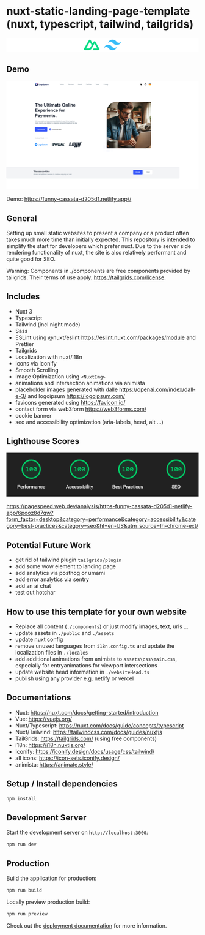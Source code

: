 # nuxt-static-landing-page-template (nuxt, typescript, tailwind, tailgrids)

![nuxt and tailwind](readme-assets/nuxt-and-tailwind.png)

## Demo

[![Website](readme-assets/website-screenshot.png "Screenshot")](https://funny-cassata-d205d1.netlify.app)

Demo: <https://funny-cassata-d205d1.netlify.app//>

## General

Setting up small static websites to present a company or a product often takes much more time than initially expected. This repository is intended to simplify the start for developers which prefer nuxt. Due to the server side rendering functionality of nuxt, the site is also relatively performant and quite good for SEO.

Warning: Components in ./components are free components provided by tailgrids. Their terms of use apply. <https://tailgrids.com/license>.

## Includes

- Nuxt 3
- Typescript
- Tailwind (incl night mode)
- Sass
- ESLint using @nuxt/eslint <https://eslint.nuxt.com/packages/module> and Prettier
- Tailgrids
- Localization with nuxt/i18n
- Icons via Iconify
- Smooth Scrolling
- Image Optimization using `<NuxtImg>`
- animations and intersection animations via animista
- placeholder images generated with dalle <https://openai.com/index/dall-e-3/> and logoipsum <https://logoipsum.com/>
- favicons generated using <https://favicon.io/>
- contact form via web3form <https://web3forms.com/>
- cookie banner
- seo and accessibility optimization (aria-labels, head, alt ...)

## Lighthouse Scores

[![lighthouse scores](readme-assets/lighthouse-scores.png "Scores")](https://pagespeed.web.dev/analysis/https-funny-cassata-d205d1-netlify-app/6pooz8d7qw?form_factor=desktop&category=performance&category=accessibility&category=best-practices&category=seo&hl=en-US&utm_source=lh-chrome-ext)

<https://pagespeed.web.dev/analysis/https-funny-cassata-d205d1-netlify-app/6pooz8d7qw?form_factor=desktop&category=performance&category=accessibility&category=best-practices&category=seo&hl=en-US&utm_source=lh-chrome-ext/>

## Potential Future Work

- get rid of tailwind plugin `tailgrids/plugin`
- add some wow element to landing page
- add analytics via posthog or umami
- add error analytics via sentry
- add an ai chat
- test out hotchar

## How to use this template for your own website

- Replace all content (`./components`) or just modify images, text, urls ...
- update assets in `./public` and `./assets`
- update nuxt config
- remove unused languages from `i18n.config.ts` and update the localization files in `./locales`
- add additional animations from animista to `assets\css\main.css`, especially for entryanimations for viewport intersections
- update website head information in `./websiteHead.ts`
- publish using any provider e.g. netlify or vercel

## Documentations

- Nuxt: <https://nuxt.com/docs/getting-started/introduction>
- Vue: <https://vuejs.org/>
- Nuxt/Typescript: <https://nuxt.com/docs/guide/concepts/typescript>
- Nuxt/Tailwind: <https://tailwindcss.com/docs/guides/nuxtjs>
- TailGrids: <https://tailgrids.com/> (using free components)
- i18n: <https://i18n.nuxtjs.org/>
- Iconify: <https://iconify.design/docs/usage/css/tailwind/>
- all icons: <https://icon-sets.iconify.design/>
- animista: <https://animate.style/>

## Setup / Install dependencies

```bash
npm install
```

## Development Server

Start the development server on `http://localhost:3000`:

```bash
npm run dev
```

## Production

Build the application for production:

```bash
npm run build
```

Locally preview production build:

```bash
npm run preview
```

Check out the [deployment documentation](https://nuxt.com/docs/getting-started/deployment) for more information.
